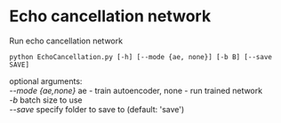 # Echo cancellation network

Run echo cancellation network  
```
python EchoCancellation.py [-h] [--mode {ae, none}] [-b B] [--save SAVE]  
```
optional arguments:  
*--mode {ae,none}* ae - train autoencoder, none - run trained network  
*-b* batch size to use  
*--save* specify folder to save to (default: 'save') 